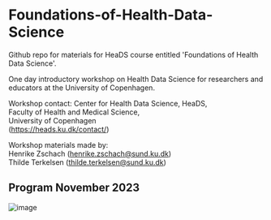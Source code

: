 # Foundations-of-Health-Data-Science

Github repo for materials for HeaDS course entitled 'Foundations of Health Data Science'. 

One day introductory workshop on Health Data Science for researchers and educators at the University of Copenhagen.

Workshop contact:
Center for Health Data Science, HeaDS, <br>
Faculty of Health and Medical Science, <br>
University of Copenhagen <br>
(https://heads.ku.dk/contact/) <br>

Workshop materials made by: <br>
Henrike Zschach (henrike.zschach@sund.ku.dk) <br>
Thilde Terkelsen (thilde.terkelsen@sund.ku.dk) <br>



## Program November 2023
![image](https://github.com/Center-for-Health-Data-Science/Foundations-of-Health-Data-Science/main/FHDS_PROGRAM.png)

